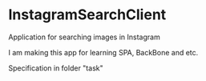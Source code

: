 # InstagramSearchClient
Application for searching images in Instagram

I am making this app for learning SPA, BackBone and etc.

Specification in folder "task"

